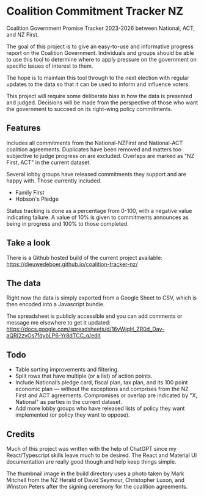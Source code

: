 # Coalition Commitment Tracker NZ
Coalition Government Promise Tracker 2023-2026 between National, ACT, and NZ First.

The goal of this project is to give an easy-to-use and informative progress report on the Coalition Government. Individuals and groups should be able to use this tool to determine where to apply pressure on the government on specific issues of interest to them.

The hope is to maintain this tool through to the next election with regular updates to the data so that it can be used to inform and influence voters.

This project will require some deliberate bias in how the data is presented and judged. Decisions will be made from the perspective of those who want the government to succeed on its right-wing policy commitments.

## Features
Includes all commitments from the National-NZFirst and National-ACT coalition agreements. Duplicates have been removed and matters too subjective to judge progress on are excluded. Overlaps are marked as "NZ First, ACT" in the current dataset.

Several lobby groups have released commitments they support and are happy with. Those currently included.
* Family First
* Hobson's Pledge

Status tracking is done as a percentage from 0-100, with a negative value indicating failure. A value of 10% is given to commitments announces as being in progress and 100% to those completed.

## Take a look
There is a Github hosted build of the current project available: https://dieuwedeboer.github.io/coalition-tracker-nz/

## The data

Right now the data is simply exported from a Google Sheet to CSV, which is then encoded into a Javascript bundle.

The spreadsheet is publicly accessible and you can add comments or message me elsewhere to get it updated: https://docs.google.com/spreadsheets/d/16vWjqH_ZR0d_Dav-aQRl2zvOs7fdybLP6-Yr8dTCC_g/edit

## Todo
* Table sorting improvements and filtering.
* Split rows that have multiple (or a list) of action points.
* Include National’s pledge card, fiscal plan, tax plan, and its 100 point economic plan — without the exceptions and comprises from the NZ First and ACT agreements. Compromises or overlap are indicated by "X, National" as parties in the current dataset.
* Add more lobby groups who have released lists of policy they want implemented (or policy they want to oppose).

## Credits

Much of this project was written with the help of ChatGPT since my React/Typescript skills leave much to be desired. The React and Material UI documentation are really good though and help keep things simple.

The thumbnail image in the build directory uses a photo taken by Mark Mitchell from the NZ Herald of David Seymour, Christopher Luxon, and Winston Peters after the signing ceremony for the coalition agreements.
